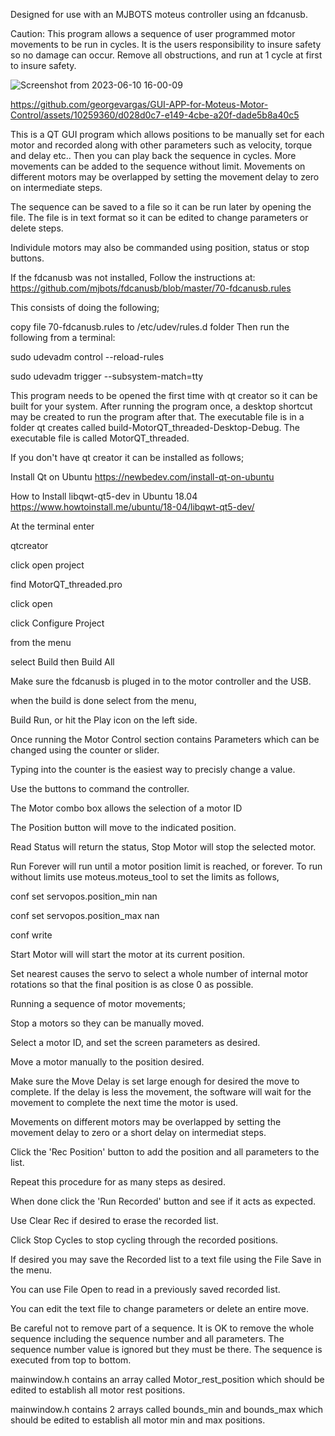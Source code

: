 Designed for use with an MJBOTS moteus controller using an fdcanusb.

Caution: This program allows a sequence of user programmed motor movements to be run in cycles. It is the users responsibility to insure safety so no damage can occur. Remove all obstructions, and run at 1 cycle at first to insure safety.

![Screenshot from 2023-06-10 16-00-09](https://github.com/georgevargas/GUI-APP-for-Moteus-Motor-Control/assets/10259360/6a5360ed-8cd0-471d-a8a2-957ace94bebc)

https://github.com/georgevargas/GUI-APP-for-Moteus-Motor-Control/assets/10259360/d028d0c7-e149-4cbe-a20f-dade5b8a40c5


This is a QT GUI program which allows positions to be manually set for each motor and recorded along with other parameters such as velocity, torque and delay etc.. 
Then you can play back the sequence in cycles. More movements can be added to the sequence without limit. Movements on different motors may be overlapped by setting the movement delay to zero on intermediate steps.

The sequence can be saved to a file so it can be run later by opening the file. The file is in text format so it can be edited to change parameters or delete steps. 

Individule motors may also be commanded using position, status or stop buttons.

If the fdcanusb was not installed, Follow the instructions at: https://github.com/mjbots/fdcanusb/blob/master/70-fdcanusb.rules 

This consists of doing the following;

copy file 70-fdcanusb.rules to /etc/udev/rules.d folder Then run the following from a terminal:

sudo udevadm control --reload-rules 

sudo udevadm trigger --subsystem-match=tty


This program needs to be opened the first time with qt creator so it can be built for your system. After running the program once, a desktop shortcut may be created to run the program after that. The executable file is in a folder qt creates called build-MotorQT_threaded-Desktop-Debug. The executable file is called MotorQT_threaded.

If you don't have qt creator it can be installed as follows;

Install Qt on Ubuntu 
https://newbedev.com/install-qt-on-ubuntu

How to Install libqwt-qt5-dev in Ubuntu 18.04
https://www.howtoinstall.me/ubuntu/18-04/libqwt-qt5-dev/

At the terminal enter 

qtcreator <cr>
  
click open project
  
find MotorQT_threaded.pro 
  
click open 
  
click Configure Project
  
from the menu 
  
select Build then Build All

Make sure the fdcanusb is pluged in to the motor controller and the USB.

when the build is done select from the menu,
  
Build Run, or hit the Play icon on the left side.

Once running the Motor Control section contains Parameters which can be changed using the counter or slider.
  
Typing into the counter is the easiest way to precisly change a value.
  
Use the buttons to command the controller.
  
The Motor combo box allows the selection of a motor ID 
  
The Position button will move to the indicated position. 
  
Read Status will return the status, Stop Motor will stop the selected motor.
  
Run Forever will run until a motor position limit is reached, or forever. To run without limits use moteus.moteus_tool to set the limits as follows,
  
   conf set servopos.position_min nan
  
   conf set servopos.position_max nan
  
   conf write
  
Start Motor will will start the motor at its current position.
  
Set nearest causes the servo to select a whole number of internal motor rotations so that the final position is as close 0 as possible.

Running a sequence of motor movements; 
  
Stop a motors so they can be manually moved.
  
Select a motor ID, and set the screen parameters as desired.
  
Move a motor manually to the position desired.
  
Make sure the Move Delay is set large enough for desired the move to complete. 
If the delay is less the movement, the software will wait for the movement to complete the next time the motor is used.

Movements on different motors may be overlapped by setting the movement delay to zero or a short delay on intermediat steps.
  
Click the 'Rec Position' button to add the position and all parameters to the list. 
  
Repeat this procedure for as many steps as desired.
  
When done click the 'Run Recorded' button and see if it acts as expected.
  
Use Clear Rec if desired to erase the recorded list.
  
Click Stop Cycles to stop cycling through the recorded positions.

If desired you may save the Recorded list to a text file using the File Save in the menu. 
  
You can use File Open to read in a previously saved recorded list.
  
You can edit the text file to change parameters or delete an entire move.
  
Be careful not to remove part of a sequence. It is OK to remove the whole sequence including the sequence number and all parameters. 
The sequence number value is ignored but they must be there. 
The sequence is executed from top to bottom.
  
mainwindow.h contains an array called Motor_rest_position which should be edited to establish all motor rest positions.
  
mainwindow.h contains 2 arrays called bounds_min and bounds_max which should be edited to establish all motor min and max positions. 
